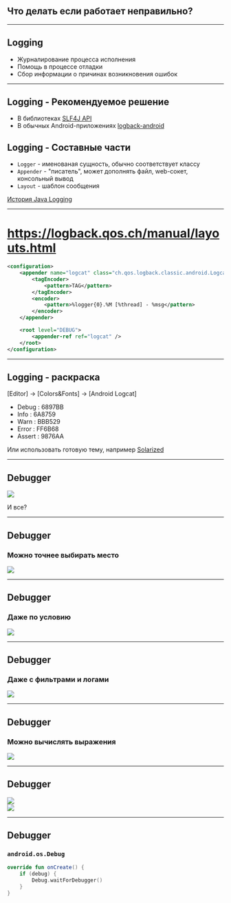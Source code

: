 <!-- .slide:    data-background-color="#699f00" -->
<!-- .slide:    class="center center-horizontal" -->
<!-- .slide:    data-transition="convex" -->    

## Что делать если работает неправильно?

---

## Logging

+ Журналирование процесса исполнения 
+ Помощь в процессе отладки
+ Сбор информации о причинах возникновения ошибок

---

## Logging - Рекомендуемое решение

+ В библиотеках  [SLF4J API](https://github.com/qos-ch/slf4j) 
+ В обычных Android-приложениях  [logback-android](../Libraries/best-practice_logback.md)

## Logging - Составные части 

+ `Logger` - именованая сущность, обычно соответствует классу
+ `Appender` - "писатель", может дополнять файл, web-сокет, консольный вывод
+ `Layout` - шаблон сообщения

[История Java Logging](https://habrahabr.ru/post/113145/)

---

<!-- .slide:    class="center center-horizontal" -->

# https://logback.qos.ch/manual/layouts.html 

```xml
<configuration>
    <appender name="logcat" class="ch.qos.logback.classic.android.LogcatAppender">
        <tagEncoder>
            <pattern>TAG</pattern>
        </tagEncoder>
        <encoder>
            <pattern>%logger{0}.%M [%thread] - %msg</pattern>
        </encoder>
    </appender>

    <root level="DEBUG">
        <appender-ref ref="logcat" />
    </root>
</configuration>
```

---

## Logging - раскраска 

[Editor] -> [Colors&Fonts] -> [Android Logcat]

* Debug : 6897BB <!-- .element: style="color:#6897BB" -->
* Info : 6A8759 <!-- .element: style="color:#6A8759" -->
* Warn : BBB529 <!-- .element: style="color:#BBB529" -->
* Error : FF6B68 <!-- .element: style="color:#FF6B68" -->
* Assert : 9876AA <!-- .element: style="color:#9876AA" --> 

Или использовать готовую тему, например [Solarized](https://github.com/jkaving/intellij-colors-solarized)

---

<!-- .slide:    class="center center-horizontal" -->

## Debugger

![](lecture/debug/img/debugger_stop.png)

И все? <!-- .element: class="fragment" data-fragment-index="1" -->

---

<!-- .slide:    class="center center-horizontal" -->
<!-- .slide:    data-transition="fade" -->    

## Debugger

### Можно точнее выбирать место

![](lecture/debug/img/debugger_breakpoints.png)

---

<!-- .slide:    class="center center-horizontal" -->
<!-- .slide:    data-transition="fade" -->    

## Debugger

### Даже по условию

![](lecture/debug/img/debugger_breakpoints_more.png)

---

<!-- .slide:    class="center center-horizontal" -->
<!-- .slide:    data-transition="fade" -->    

## Debugger

### Даже с фильтрами и логами

![](lecture/debug/img/debugger_breakpoints_more_more.png)

---

<!-- .slide:    class="center center-horizontal" -->
<!-- .slide:    data-transition="fade" -->    

## Debugger

### Можно вычислять выражения

![](lecture/debug/img/debugger_evaluate.png)

---

<!-- .slide:    class="center center-horizontal" -->

## Debugger


<div class="half-left">
<img src="lecture/debug/img/debugger_panel.png">
</div>
<div class="half-right fragment" data-fragment-index="1">
<img src="lecture/debug/img/debugger_run.png">
</div>

---

<!-- .slide:    class="center center-horizontal" -->
<!-- .slide:    data-transition="fade" -->    

## Debugger

### `android.os.Debug`

```kotlin
override fun onCreate() {
    if (debug) {
        Debug.waitForDebugger()
    }
}
```